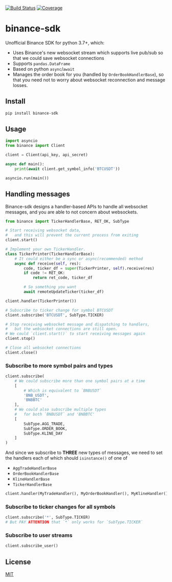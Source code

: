 [![Build Status](https://travis-ci.org/kaelzhang/python-binance-sdk.svg?branch=master)](https://travis-ci.org/kaelzhang/python-binance-sdk)
[![Coverage](https://codecov.io/gh/kaelzhang/python-binance-sdk/branch/master/graph/badge.svg)](https://codecov.io/gh/kaelzhang/python-binance-sdk)

# binance-sdk

Unofficial Binance SDK for python 3.7+, which:

- Uses Binance's new websocket stream which supports live pub/sub so that we could save websocket connections
- Supports `pandas.DataFrame`
- Based on python `async`/`await`
- Manages the order book for you (handled by `OrderBookHandlerBase`), so that you need not to worry about websocket reconnection and message losses.

## Install

```sh
pip install binance-sdk
```

## Usage

```py
import asyncio
from binance import Client

client = Client(api_key, api_secret)

async def main():
    print(await client.get_symbol_info('BTCUSDT'))

asyncio.run(main())
```

## Handling messages

Binance-sdk designs a handler-based APIs to handle all websocket messages, and you are able to not concern about websockets.

```py
from binance import TickerHandlerBase, RET_OK, SubType

# Start receiving websocket data,
#   and this will prevent the current process from exiting
client.start()

# Implement your own TickerHandler.
class TickerPrinter(TickerHandlerBase):
    # It could either be a sync or async(recommended) method
    async def receive(self, res):
        code, ticker_df = super(TickerPrinter, self).receive(res)
        if code != RET_OK:
            return ret_code, ticker_df

        # So something you want
        await remoteUpdateTicker(ticker_df)

client.handler(TickerPrinter())

# Subscribe to ticker change for symbol BTCUSDT
client.subscribe('BTCUSDT', SubType.TICKER)

# Stop receiving websocket message and dispatching to handlers,
#   but the websocket connections are still open.
# We could `client.start()` to start receiving messages again
client.stop()

# Close all websocket connections
client.close()
```

### Subscribe to more symbol pairs and types

```py
client.subscribe(
    # We could subscribe more than one symbol pairs at a time
    [
        # Which is equivalent to `BNBUSDT`
        'BNB_USDT',
        'BNBBTC'
    ],
    # We could also subscribe multiple types
    #   for both `BNBUSDT` and 'BNBBTC'
    [
        SubType.AGG_TRADE,
        SubType.ORDER_BOOK,
        SubType.KLINE_DAY
    ]
)
```

And since we subscribe to **THREE** new types of messages, we need to set the handlers each of which should  `isinstance()` of one of
- `AggTradeHandlerBase`
- `OrderBookHandlerBase`
- `KlineHandlerBase`
- `TickerHandlerBase`

```py
client.handler(MyTradeHandler(), MyOrderBookHandler(), MyKlineHandler())
```

### Subscribe to ticker changes for all symbols

```py
client.subscribe('*', SubType.TICKER)
# But PAY ATTENTION that `*` only works for `SubType.TICKER`
```

### Subscribe to user streams

```py
client.subscribe_user()
```

## License

[MIT](LICENSE)
